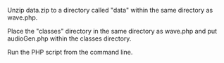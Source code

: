 Unzip data.zip to a directory called "data" within the same directory as wave.php.

Place the "classes" directory in the same directory as wave.php and put audioGen.php within the classes directory.

Run the PHP script from the command line.
